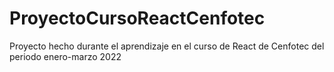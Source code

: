 # ProyectoCursoReactCenfotec
Proyecto hecho durante el aprendizaje en el curso de React de Cenfotec del periodo enero-marzo 2022
